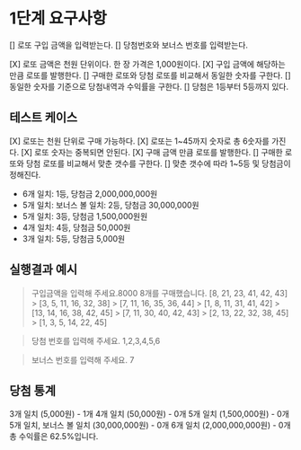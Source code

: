 # 1단계 요구사항

[] 로또 구입 금액을 입력받는다.
[] 당첨번호와 보너스 번호를 입력받는다.

[X] 로또 금액은 천원 단위이다. 한 장 가격은 1,000원이다.
[X] 구입 금액에 해당하는 만큼 로또를 발행한다.
[] 구매한 로또와 당첨 로또를 비교해서 동일한 숫자를 구한다.
[] 동일한 숫자를 기준으로 당첨내역과 수익률을 구한다.
[] 당첨은 1등부터 5등까지 있다.

## 테스트 케이스

[X] 로또는 천원 단위로 구매 가능하다.
[X] 로또는 1~45까지 숫자로 총 6숫자를 가진다.
[X] 로또 숫자는 중복되면 안된다.
[X] 구매 금액 만큼 로또를 발행한다.
[] 구매한 로또와 당첨 로또를 비교해서 맞춘 갯수를 구한다.
[] 맞춘 갯수에 따라 1~5등 및 당첨금이 정해진다.

- 6개 일치: 1등, 당첨금 2,000,000,000원
- 5개 일치: 보너스 볼 일치: 2등, 당첨금 30,000,000원
- 5개 일치: 3등, 당첨금 1,500,000원원
- 4개 일치: 4등, 당첨금 50,000원
- 3개 일치: 5등, 당첨금 5,000원

## 실행결과 예시

> 구입금액을 입력해 주세요.8000
> 8개를 구매했습니다.
> [8, 21, 23, 41, 42, 43] > [3, 5, 11, 16, 32, 38] > [7, 11, 16, 35, 36, 44] > [1, 8, 11, 31, 41, 42] > [13, 14, 16, 38, 42, 45] > [7, 11, 30, 40, 42, 43] > [2, 13, 22, 32, 38, 45] > [1, 3, 5, 14, 22, 45]

> 당첨 번호를 입력해 주세요. 1,2,3,4,5,6

> 보너스 번호를 입력해 주세요. 7

## 당첨 통계

3개 일치 (5,000원) - 1개
4개 일치 (50,000원) - 0개
5개 일치 (1,500,000원) - 0개
5개 일치, 보너스 볼 일치 (30,000,000원) - 0개
6개 일치 (2,000,000,000원) - 0개
총 수익률은 62.5%입니다.
